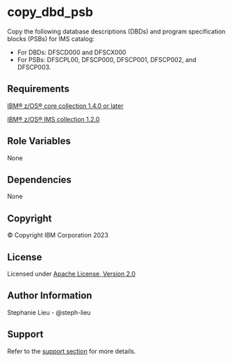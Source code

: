 copy_dbd_psb
=========

Copy the following database descriptions (DBDs) and program specification blocks (PSBs) for IMS catalog: 
- For DBDs: DFSCD000 and DFSCX000 
- For PSBs: DFSCPL00, DFSCP000, DFSCP001, DFSCP002, and DFSCP003. 

Requirements
------------

[IBM&reg; z/OS&reg; core collection 1.4.0 or later](https://galaxy.ansible.com/ibm/ibm_zos_core)

[IBM&reg; z/OS&reg; IMS collection 1.2.0](https://galaxy.ansible.com/ibm/ibm_zos_ims)

Role Variables
--------------

None

Dependencies
------------

None

Copyright
---------

© Copyright IBM Corporation 2023

License
-------

Licensed under [Apache License, Version 2.0](https://opensource.org/licenses/Apache-2.0)

Author Information
------------------

Stephanie Lieu - @steph-lieu

Support
-------

Refer to the [support section](https://github.com/IBM/z_ansible_collections_samples/blob/master/README.md#support) for more details.
